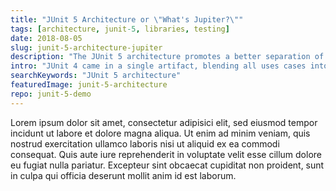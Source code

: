 ```yaml
---
title: "JUnit 5 Architecture or \"What's Jupiter?\""
tags: [architecture, junit-5, libraries, testing]
date: 2018-08-05
slug: junit-5-architecture-jupiter
description: "The JUnit 5 architecture promotes a better separation of concerns than JUnit 4 did. It also provides clear APIs for testers (Jupiter) and tools (Platform)."
intro: "JUnit 4 came in a single artifact, blending all uses cases into one bundle. The JUnit 5 architecture promotes a better separation of concerns and provides clear APIs for testers (Jupiter) and tools (Platform)."
searchKeywords: "JUnit 5 architecture"
featuredImage: junit-5-architecture
repo: junit-5-demo
---
```


Lorem ipsum dolor sit amet, consectetur adipisici elit, sed eiusmod tempor incidunt ut labore et dolore magna aliqua.
Ut enim ad minim veniam, quis nostrud exercitation ullamco laboris nisi ut aliquid ex ea commodi consequat.
Quis aute iure reprehenderit in voluptate velit esse cillum dolore eu fugiat nulla pariatur.
Excepteur sint obcaecat cupiditat non proident, sunt in culpa qui officia deserunt mollit anim id est laborum.